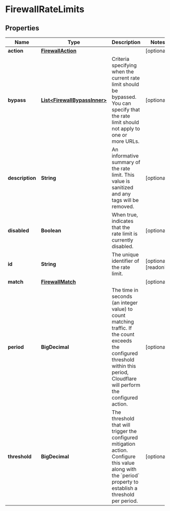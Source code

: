 

# FirewallRateLimits


## Properties

| Name | Type | Description | Notes |
|------------ | ------------- | ------------- | -------------|
|**action** | [**FirewallAction**](FirewallAction.md) |  |  [optional] |
|**bypass** | [**List&lt;FirewallBypassInner&gt;**](FirewallBypassInner.md) | Criteria specifying when the current rate limit should be bypassed. You can specify that the rate limit should not apply to one or more URLs. |  [optional] |
|**description** | **String** | An informative summary of the rate limit. This value is sanitized and any tags will be removed. |  [optional] |
|**disabled** | **Boolean** | When true, indicates that the rate limit is currently disabled. |  [optional] |
|**id** | **String** | The unique identifier of the rate limit. |  [optional] [readonly] |
|**match** | [**FirewallMatch**](FirewallMatch.md) |  |  [optional] |
|**period** | **BigDecimal** | The time in seconds (an integer value) to count matching traffic. If the count exceeds the configured threshold within this period, Cloudflare will perform the configured action. |  [optional] |
|**threshold** | **BigDecimal** | The threshold that will trigger the configured mitigation action. Configure this value along with the &#x60;period&#x60; property to establish a threshold per period. |  [optional] |



